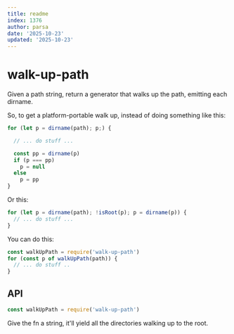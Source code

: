 ```yaml
---
title: readme
index: 1376
author: parsa
date: '2025-10-23'
updated: '2025-10-23'
---
```

# walk-up-path

Given a path string, return a generator that walks up the path, emitting
each dirname.

So, to get a platform-portable walk up, instead of doing something like
this:

```js
for (let p = dirname(path); p;) {

  // ... do stuff ...

  const pp = dirname(p)
  if (p === pp)
    p = null
  else
    p = pp
}
```

Or this:

```js
for (let p = dirname(path); !isRoot(p); p = dirname(p)) {
  // ... do stuff ...
}
```

You can do this:

```js
const walkUpPath = require('walk-up-path')
for (const p of walkUpPath(path)) {
  // ... do stuff ..
}
```

## API

```js
const walkUpPath = require('walk-up-path')
```

Give the fn a string, it'll yield all the directories walking up to the
root.
